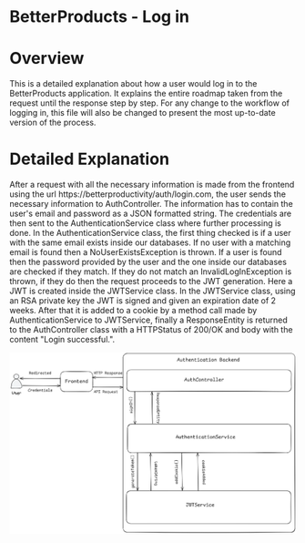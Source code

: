 # BetterProducts - Log in

# Overview

This is a detailed explanation about how a user would log in to the BetterProducts application. It explains the entire
roadmap taken from the request until the response step by step. For any change to the workflow of logging in, this file 
will also be changed to present the most up-to-date version of the process.

# Detailed Explanation

After a request with all the necessary information is made from the frontend using the url 
https://betterproductivity/auth/login.com, the user sends the necessary information to AuthController. The information has to
contain the user's email and password as a JSON formatted string. The credentials are then sent to the AuthenticationService
class where further processing is done. In the AuthenticationService class, the first thing checked is if a user with the
same email exists inside our databases. If no user with a matching email is found then a NoUserExistsException is thrown.
If a user is found then the password provided by the user and the one inside our databases are checked if they match. If
they do not match an InvalidLogInException is thrown, if they do then the request proceeds to the JWT generation. Here a
JWT is created inside the JWTService class. In the JWTService class, using an RSA private key the JWT is signed and 
given an expiration date of 2 weeks. After that it is added to a cookie by a method call made by AuthenticationService to
JWTService, finally a ResponseEntity is returned to the AuthController class with a HTTPStatus of 200/OK and body with 
the content "Login successful.".

<picture>
    <source media="(prefers-color-scheme: dark)" srcset="../Images/SignInDark.png">
    <source media="(prefers-color-scheme: light)" srcset="../Images/SignInLight.png">
    <img alt="Log-in Explanation" src="../Images/SignInLight.png">
</picture>